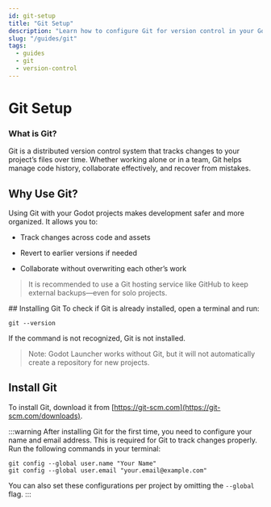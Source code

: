 ```yaml
---
id: git-setup
title: "Git Setup"
description: "Learn how to configure Git for version control in your Godot Launcher projects."
slug: "/guides/git"
tags:
  - guides
  - git
  - version-control
---
```


# Git Setup

### What is Git?

Git is a distributed version control system that tracks changes to your project’s files over time. Whether working alone or in a team, Git helps manage code history, collaborate effectively, and recover from mistakes.

## Why Use Git?

Using Git with your Godot projects makes development safer and more organized. It allows you to:

- Track changes across code and assets

- Revert to earlier versions if needed

- Collaborate without overwriting each other’s work

> It is recommended to use a Git hosting service like GitHub to keep external backups—even for solo projects.

## Installing Git
To check if Git is already installed, open a terminal and run:

```
git --version
```

If the command is not recognized, Git is not installed.

> Note: Godot Launcher works without Git, but it will not automatically create a repository for new projects.

## Install Git

To install Git, download it from [https://git-scm.com](https://git-scm.com/downloads).

:::warning
After installing Git for the first time, you need to configure your name and email address. This is required for Git to track changes properly. Run the following commands in your terminal:

```
git config --global user.name "Your Name"
git config --global user.email "your.email@example.com"
```

You can also set these configurations per project by omitting the `--global` flag.
:::
